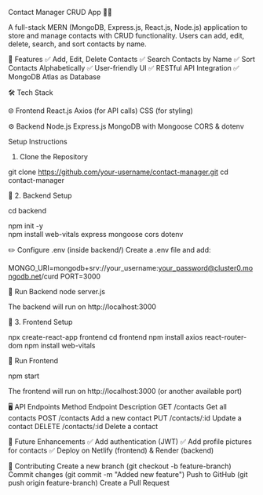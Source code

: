 Contact Manager CRUD App 📝📞

A full-stack MERN (MongoDB, Express.js, React.js, Node.js) application to store and manage contacts with CRUD functionality. Users can add, edit, delete, search, and sort contacts by name.

🚀 Features
✅ Add, Edit, Delete Contacts
✅ Search Contacts by Name
✅ Sort Contacts Alphabetically
✅ User-friendly UI
✅ RESTful API Integration
✅ MongoDB Atlas as Database

🛠 Tech Stack

🌐 Frontend
React.js
Axios (for API calls)
CSS (for styling)

⚙️ Backend
Node.js
Express.js
MongoDB with Mongoose
CORS & dotenv

 Setup Instructions
 1. Clone the Repository

git clone https://github.com/your-username/contact-manager.git
cd contact-manager

🔹 2. Backend Setup

cd backend

npm init -y    
npm install web-vitals express mongoose cors dotenv

✏️ Configure .env (inside backend/)
Create a .env file and add:

MONGO_URI=mongodb+srv://your_username:your_password@cluster0.mongodb.net/curd
PORT=3000

🚀 Run Backend
node server.js

The backend will run on http://localhost:3000

🔹 3. Frontend Setup

npx create-react-app frontend
cd frontend
npm install axios react-router-dom
npm install web-vitals   




🚀 Run Frontend

npm start

The frontend will run on http://localhost:3000 (or another available port)

🖥 API Endpoints
Method	Endpoint	Description
GET	/contacts	Get all contacts
POST	/contacts	Add a new contact
PUT	/contacts/:id	Update a contact
DELETE	/contacts/:id	Delete a contact


🎯 Future Enhancements
✅ Add authentication (JWT)
✅ Add profile pictures for contacts
✅ Deploy on Netlify (frontend) & Render (backend)


🎉 Contributing
Create a new branch (git checkout -b feature-branch)
Commit changes (git commit -m "Added new feature")
Push to GitHub (git push origin feature-branch)
Create a Pull Request
